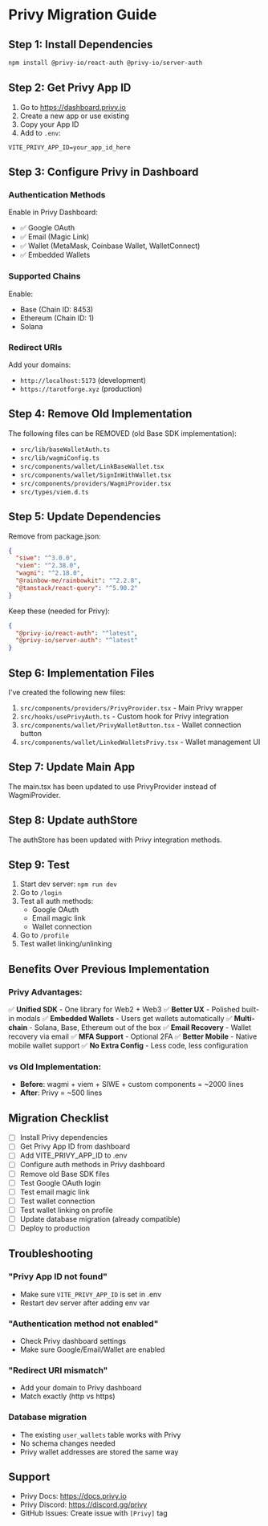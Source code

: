 # Privy Migration Guide

## Step 1: Install Dependencies

```bash
npm install @privy-io/react-auth @privy-io/server-auth
```

## Step 2: Get Privy App ID

1. Go to https://dashboard.privy.io
2. Create a new app or use existing
3. Copy your App ID
4. Add to `.env`:

```env
VITE_PRIVY_APP_ID=your_app_id_here
```

## Step 3: Configure Privy in Dashboard

### Authentication Methods
Enable in Privy Dashboard:
- ✅ Google OAuth
- ✅ Email (Magic Link)
- ✅ Wallet (MetaMask, Coinbase Wallet, WalletConnect)
- ✅ Embedded Wallets

### Supported Chains
Enable:
- Base (Chain ID: 8453)
- Ethereum (Chain ID: 1)
- Solana

### Redirect URIs
Add your domains:
- `http://localhost:5173` (development)
- `https://tarotforge.xyz` (production)

## Step 4: Remove Old Implementation

The following files can be REMOVED (old Base SDK implementation):
- `src/lib/baseWalletAuth.ts`
- `src/lib/wagmiConfig.ts`
- `src/components/wallet/LinkBaseWallet.tsx`
- `src/components/wallet/SignInWithWallet.tsx`
- `src/components/providers/WagmiProvider.tsx`
- `src/types/viem.d.ts`

## Step 5: Update Dependencies

Remove from package.json:
```json
{
  "siwe": "^3.0.0",
  "viem": "^2.38.0",
  "wagmi": "^2.18.0",
  "@rainbow-me/rainbowkit": "^2.2.8",
  "@tanstack/react-query": "^5.90.2"
}
```

Keep these (needed for Privy):
```json
{
  "@privy-io/react-auth": "^latest",
  "@privy-io/server-auth": "^latest"
}
```

## Step 6: Implementation Files

I've created the following new files:
1. `src/components/providers/PrivyProvider.tsx` - Main Privy wrapper
2. `src/hooks/usePrivyAuth.ts` - Custom hook for Privy integration
3. `src/components/wallet/PrivyWalletButton.tsx` - Wallet connection button
4. `src/components/wallet/LinkedWalletsPrivy.tsx` - Wallet management UI

## Step 7: Update Main App

The main.tsx has been updated to use PrivyProvider instead of WagmiProvider.

## Step 8: Update authStore

The authStore has been updated with Privy integration methods.

## Step 9: Test

1. Start dev server: `npm run dev`
2. Go to `/login`
3. Test all auth methods:
   - Google OAuth
   - Email magic link
   - Wallet connection
4. Go to `/profile`
5. Test wallet linking/unlinking

## Benefits Over Previous Implementation

### Privy Advantages:
✅ **Unified SDK** - One library for Web2 + Web3
✅ **Better UX** - Polished built-in modals
✅ **Embedded Wallets** - Users get wallets automatically
✅ **Multi-chain** - Solana, Base, Ethereum out of the box
✅ **Email Recovery** - Wallet recovery via email
✅ **MFA Support** - Optional 2FA
✅ **Better Mobile** - Native mobile wallet support
✅ **No Extra Config** - Less code, less configuration

### vs Old Implementation:
- **Before**: wagmi + viem + SIWE + custom components = ~2000 lines
- **After**: Privy = ~500 lines

## Migration Checklist

- [ ] Install Privy dependencies
- [ ] Get Privy App ID from dashboard
- [ ] Add VITE_PRIVY_APP_ID to .env
- [ ] Configure auth methods in Privy dashboard
- [ ] Remove old Base SDK files
- [ ] Test Google OAuth login
- [ ] Test email magic link
- [ ] Test wallet connection
- [ ] Test wallet linking on profile
- [ ] Update database migration (already compatible)
- [ ] Deploy to production

## Troubleshooting

### "Privy App ID not found"
- Make sure `VITE_PRIVY_APP_ID` is set in .env
- Restart dev server after adding env var

### "Authentication method not enabled"
- Check Privy dashboard settings
- Make sure Google/Email/Wallet are enabled

### "Redirect URI mismatch"
- Add your domain to Privy dashboard
- Match exactly (http vs https)

### Database migration
- The existing `user_wallets` table works with Privy
- No schema changes needed
- Privy wallet addresses are stored the same way

## Support

- Privy Docs: https://docs.privy.io
- Privy Discord: https://discord.gg/privy
- GitHub Issues: Create issue with `[Privy]` tag
